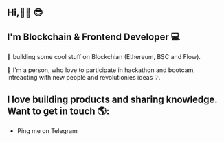 ## Hi,👋🏾 😎 
## I'm Blockchain & Frontend Developer 💻 

🔭 building some cool stuff on Blockchian (Ethereum, BSC and Flow).

🌱 I'm a person, who love to participate in hackathon and bootcam, intreacting with new people and revolutionies ideas 💡. 

## I love building products and sharing knowledge. Want to get in touch 🌎:
<ul>
  <li><a href="https://telegram.me/Oxhardik" style="text-decoration:none" target="_blank">Ping me on Telegram</a></li>
</ul>



